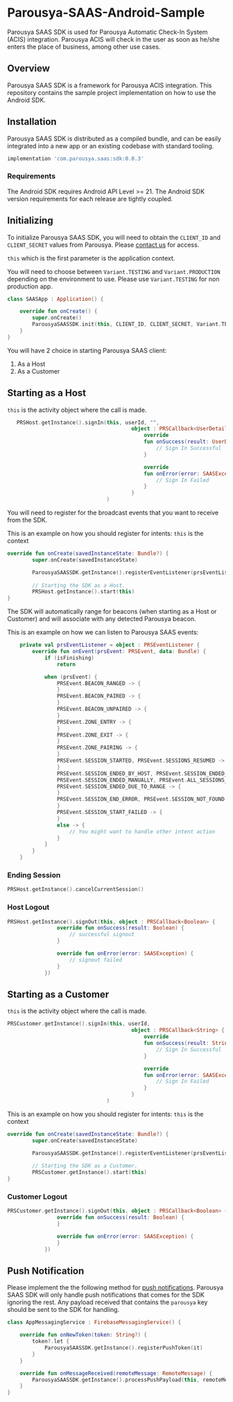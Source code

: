 # Parousya-SAAS-Android-Sample
Parousya SAAS SDK is used for Parousya Automatic Check-In System (ACIS) integration. Parousya ACIS will check in the user as soon as he/she enters the place of business, among other use cases.

## Overview
Parousya SAAS SDK is a framework for Parousya ACIS integration.  This repository contains the sample project implementation on how to use the Android SDK.

## Installation 
Parousya SAAS SDK is distributed as a compiled bundle, and can be easily integrated into a new app or an existing codebase with standard tooling.

```ruby
implementation 'com.parousya.saas:sdk:0.0.3'
```

### Requirements

The Android SDK requires Android API Level >= 21. The Android SDK version requirements for each release are tightly coupled.

## Initializing
To initialize Parousya SAAS SDK, you will need to obtain the `CLIENT_ID` and `CLIENT_SECRET` values from Parousya. Please [contact us](https://www.parousya.com/contact) for access.

`this` which is the first parameter is the application context.

You will need to choose between `Variant.TESTING` and `Variant.PRODUCTION` depending on the environment to use. Please use `Variant.TESTING` for non production app.

```kotlin
class SAASApp : Application() {

    override fun onCreate() {
        super.onCreate()
        ParousyaSAASSDK.init(this, CLIENT_ID, CLIENT_SECRET, Variant.TESTING)
    }
}
```

You will have 2 choice in starting Parousya SAAS client:
1. As a Host
2. As a Customer

## Starting as a Host
`this` is the activity object where the call is made.

```kotlin
   PRSHost.getInstance().signIn(this, userId, "",
                                        object : PRSCallback<UserDetails> {
                                            override
                                            fun onSuccess(result: UserDetails) {
                                                // Sign In Successful
                                            }

                                            override
                                            fun onError(error: SAASException) {
                                                // Sign In Failed
                                            }
                                        }
                                )
```
You will need to register for the broadcast events that you want to receive from the SDK.

This is an example on how you should register for intents: `this` is the context

```kotlin
override fun onCreate(savedInstanceState: Bundle?) {
        super.onCreate(savedInstanceState)

		ParousyaSAASSDK.getInstance().registerEventListener(prsEventListener)
		
		// Starting the SDK as a Host.
		PRSHost.getInstance().start(this)
}
```
The SDK will automatically range for beacons (when starting as a Host or Customer) and will associate with any detected Parousya beacon.

This is an example on how we can listen to Parousya SAAS events:
```kotlin
    private val prsEventListener = object : PRSEventListener {
        override fun onEvent(prsEvent: PRSEvent, data: Bundle) {
            if (isFinishing)
                return

            when (prsEvent) {
                PRSEvent.BEACON_RANGED -> {
                }
                PRSEvent.BEACON_PAIRED -> {
                }
                PRSEvent.BEACON_UNPAIRED -> {
                }
                PRSEvent.ZONE_ENTRY -> {
                }
                PRSEvent.ZONE_EXIT -> {
                }
                PRSEvent.ZONE_PAIRING -> {
                }
                PRSEvent.SESSION_STARTED, PRSEvent.SESSIONS_RESUMED -> {
                }
                PRSEvent.SESSION_ENDED_BY_HOST, PRSEvent.SESSION_ENDED_BY_CUSTOMER,
                PRSEvent.SESSION_ENDED_MANUALLY, PRSEvent.ALL_SESSIONS_ENDED_MANUALLY,
                PRSEvent.SESSION_ENDED_DUE_TO_RANGE -> {
                }
                PRSEvent.SESSION_END_ERROR, PRSEvent.SESSION_NOT_FOUND -> {
                }
                PRSEvent.SESSION_START_FAILED -> {
                }
                else -> {
					// You might want to handle other intent action
				}
            }
        }
    }
```

### Ending Session
```kotlin
PRSHost.getInstance().cancelCurrentSession()
```

### Host Logout
```kotlin
PRSHost.getInstance().signOut(this, object : PRSCallback<Boolean> {
                override fun onSuccess(result: Boolean) {
					// successful signout
                }

                override fun onError(error: SAASException) {
					// signout failed
                }
            })
```        
## Starting as a Customer

`this` is the activity object where the call is made.

```kotlin
PRSCustomer.getInstance().signIn(this, userId,
                                        object : PRSCallback<String> {
                                            override
                                            fun onSuccess(result: String) {
                                                // Sign In Successful
                                            }

                                            override
                                            fun onError(error: SAASException) {
                                                // Sign In Failed
                                            }
                                        }
                                )
```
This is an example on how you should register for intents: `this` is the context

```kotlin
override fun onCreate(savedInstanceState: Bundle?) {
        super.onCreate(savedInstanceState)

		ParousyaSAASSDK.getInstance().registerEventListener(prsEventListener)
		
		// Starting the SDK as a Customer.
		PRSCustomer.getInstance().start(this)
}
```

### Customer Logout
```kotlin
PRSCustomer.getInstance().signOut(this, object : PRSCallback<Boolean> {
                override fun onSuccess(result: Boolean) {
                }

                override fun onError(error: SAASException) {
                }
            })
```


## Push Notification
Please implement the the following method for [push notifications](https://firebase.google.com/docs/cloud-messaging/android/client "push notifications").  Parousya SAAS SDK will only handle push notifications that comes for the SDK ignoring the rest. Any payload received that contains the `parousya` key should be sent to the SDK for handling.

```kotlin
class AppMessagingService : FirebaseMessagingService() {

    override fun onNewToken(token: String?) {
        token?.let {
            ParousyaSAASSDK.getInstance().registerPushToken(it)
        }
    }

    override fun onMessageReceived(remoteMessage: RemoteMessage) {
        ParousyaSAASSDK.getInstance().processPushPayload(this, remoteMessage.data)
    }
}
```
